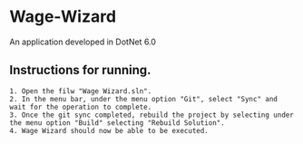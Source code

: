 # Wage-Wizard
 An application developed in DotNet 6.0

 ## Instructions for running.
	1. Open the filw "Wage Wizard.sln".
	2. In the menu bar, under the menu option "Git", select "Sync" and wait for the operation to complete.
	3. Once the git sync completed, rebuild the project by selecting under the menu option "Build" selecting "Rebuild Solution".
	4. Wage Wizard should now be able to be executed.